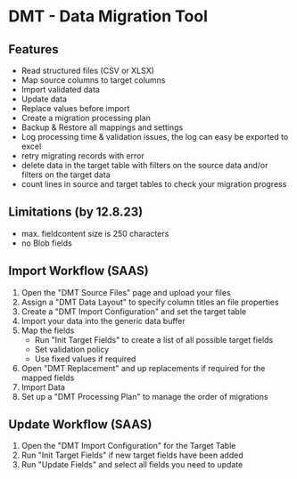 # DMT - Data Migration Tool #

## Features ##
- Read structured files (CSV or XLSX)
- Map source columns to target columns
- Import validated data
- Update data
- Replace values before import
- Create a migration processing plan
- Backup & Restore all mappings and settings
- Log processing time & validation issues, the log can easy be exported to excel
- retry migrating records with error
- delete data in the target table with filters on the source data and/or filters on the target data
- count lines in source and target tables to check your migration progress

## Limitations (by 12.8.23) ##
- max. fieldcontent size is 250 characters
- no Blob fields

## Import Workflow (SAAS) ##
1. Open the "DMT Source Files" page and upload your files
2. Assign a "DMT Data Layout" to specify column titles an file properties
3. Create a "DMT Import Configuration" and set the target table
4. Import your data into the generic data buffer
5. Map the fields
    - Run "Init Target Fields" to create a list of all possible target fields
    - Set validation policy
    - Use fixed values if required 
6. Open "DMT Replacement" and up replacements if required for the mapped fields
7. Import Data
8. Set up a "DMT Processing Plan" to manage the order of migrations


## Update Workflow (SAAS) ##
1. Open the "DMT Import Configuration" for the Target Table
2. Run "Init Target Fields" if new target fields have been added
3. Run "Update Fields" and select all fields you need to update

